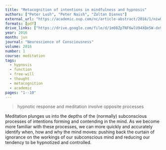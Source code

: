 ```yaml
---
title: "Metacognition of intentions in mindfulness and hypnosis"
authors: ["Peter Lush", "Peter Naish", "Zoltan Dienes"]
external_url: "https://academic.oup.com/nc/article-abstract/2016/1/niw007/2757127"
formats: [pdf]
drive_links: ["https://drive.google.com/file/d/1m08ZpTNF6wlU94XQe5W-dx9LzRkGaf9w/view?usp=drivesdk"]
year: 2016
month: jun
journal: "Neuroscience of Consciousness"
volume: 2016
number: 1
course: meditation
tags:
  - hypnosis
  - function
  - free-will
  - thought
  - metacognition
  - academic
pages: "1--10"
---
```


> hypnotic response and meditation involve opposite processes

Meditation plunges us into the depths of the (normally) subconscious processes of intentions forming and contending in the mind. As we become more familiar with these processes, we can more quickly and accurately identify when, how and why the mind moves: pushing back the curtain of ignorance on the workings of our subconscious mind and reducing our tendency to be hypnotized and controlled.


